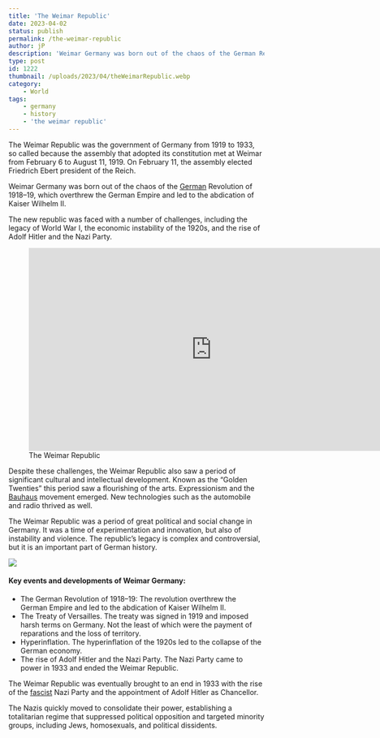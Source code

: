 ```yaml
---
title: 'The Weimar Republic'
date: 2023-04-02
status: publish
permalink: /the-weimar-republic
author: jP
description: 'Weimar Germany was born out of the chaos of the German Revoltion of 1918–19.'
type: post
id: 1222
thumbnail: /uploads/2023/04/theWeimarRepublic.webp
category:
    - World
tags:
    - germany
    - history
    - 'the weimar republic'
---
```


The Weimar Republic was the government of Germany from 1919 to 1933, so called because the assembly that adopted its constitution met at Weimar from February 6 to August 11, 1919. On February 11, the assembly elected Friedrich Ebert president of the Reich.

Weimar Germany was born out of the chaos of the [German](https://headlin3s.com/dateline/Germany) Revolution of 1918–19, which overthrew the German Empire and led to the abdication of Kaiser Wilhelm II.

The new republic was faced with a number of challenges, including the legacy of World War I, the economic instability of the 1920s, and the rise of Adolf Hitler and the Nazi Party.

<figure class="wp-block-embed is-type-wp-embed is-provider-rumble-com wp-block-embed-rumble-com"><div class="wp-block-embed__wrapper"><iframe class="wp-embedded-content" data-secret="bwWq3dFXhz" frameborder="0" height="400" sandbox="allow-scripts" security="restricted" src="https://rumble.com/embed/vs0r85/#?secret=bwWq3dFXhz" title="What was the Weimar Republic and why did it fail?" width="720"></iframe></div><figcaption class="wp-element-caption">
The Weimar Republic</figcaption></figure>

Despite these challenges, the Weimar Republic also saw a period of significant cultural and intellectual development. Known as the “Golden Twenties” this period saw a flourishing of the arts. Expressionism and the [Bauhaus](https://en.wikipedia.org/wiki/Bauhaus) movement emerged. New technologies such as the automobile and radio thrived as well.

The Weimar Republic was a period of great political and social change in Germany. It was a time of experimentation and innovation, but also of instability and violence. The republic’s legacy is complex and controversial, but it is an important part of German history.

![](/uploads/2023/04/weimarGermany.webp)

#### Key events and developments of Weimar Germany:

- The German Revolution of 1918–19: The revolution overthrew the German Empire and led to the abdication of Kaiser Wilhelm II.
- The Treaty of Versailles. The treaty was signed in 1919 and imposed harsh terms on Germany. Not the least of which were the payment of reparations and the loss of territory.
- Hyperinflation. The hyperinflation of the 1920s led to the collapse of the German economy.
- The rise of Adolf Hitler and the Nazi Party. The Nazi Party came to power in 1933 and ended the Weimar Republic.

The Weimar Republic was eventually brought to an end in 1933 with the rise of the [fascist](https://wlog.app/posts/do-we-live-in-fascist-nation.html) Nazi Party and the appointment of Adolf Hitler as Chancellor.

The Nazis quickly moved to consolidate their power, establishing a totalitarian regime that suppressed political opposition and targeted minority groups, including Jews, homosexuals, and political dissidents.